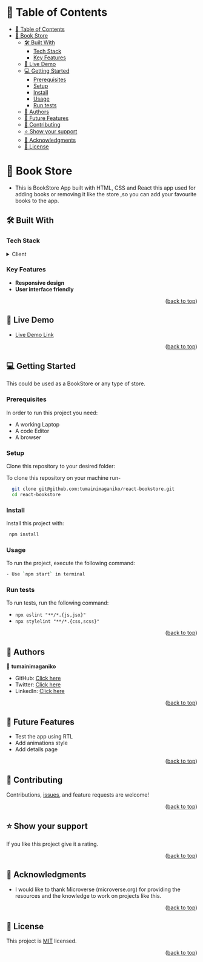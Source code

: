 

<!-- TABLE OF CONTENTS -->

# 📗 Table of Contents

- [📗 Table of Contents](#-table-of-contents)
- [📖 Book Store ](#-book-store-)
  - [🛠 Built With](#-built-with)
    - [Tech Stack ](#tech-stack-)
    - [Key Features ](#key-features-)
  - [🚀 Live Demo ](#-live-demo-)
  - [💻 Getting Started ](#-getting-started-)
    - [Prerequisites](#prerequisites)
    - [Setup](#setup)
    - [Install](#install)
    - [Usage](#usage)
    - [Run tests](#run-tests)
  - [👥 Authors ](#-authors-)
  - [🔭 Future Features ](#-future-features-)
  - [🤝 Contributing ](#-contributing-)
  - [⭐️ Show your support ](#️-show-your-support-)
  - [🙏 Acknowledgments ](#-acknowledgments-)
  - [📝 License ](#-license-)

<!-- PROJECT DESCRIPTION -->

# 📖 Book Store <a name="about-project"></a>

- This is BookStore App built with HTML, CSS and React this app used    for adding books or removing it like the store ,so you can add your favourite books to the app.

## 🛠 Built With 

### Tech Stack <a name="tech-stack"></a>

<details>
  <summary>Client</summary>
  <ul>
    <li><a href="#">HTML5</a></li>
    <li><a href="#">CSS3</a></li>
    <li><a href="#">REACT</a></li>
  </ul>
</details>

<!-- Features -->

### Key Features <a name="key-features"></a>

- **Responsive design**
- **User interface friendly**

<p align="right">(<a href="#readme-top">back to top</a>)</p>

<!-- LIVE DEMO -->

## 🚀 Live Demo <a name="live-demo"></a>

- [Live Demo Link](https://bookstore-did8.onrender.com)

<p align="right">(<a href="#readme-top">back to top</a>)</p>


<!-- GETTING STARTED -->

## 💻 Getting Started <a name="getting-started"></a>

This could be used as a BookStore or any type of store.

### Prerequisites

In order to run this project you need:

- A working Laptop
- A code Editor
- A browser

### Setup

Clone this repository to your desired folder:

To clone this repository on your machine run-

```sh
  git clone git@github.com:tumainimaganiko/react-bookstore.git
  cd react-bookstore
```


### Install

Install this project with:

```sh
 npm install
```
### Usage

To run the project, execute the following command:

```sh
- Use `npm start` in terminal
```

### Run tests

To run tests, run the following command:

- `npx eslint "**/*.{js,jsx}"`
- `npx stylelint "**/*.{css,scss}"`



<p align="right">(<a href="#readme-top">back to top</a>)</p>

<!-- AUTHORS -->

## 👥 Authors <a name="authors"></a>

👤 **tumainimaganiko**

- GitHub: [Click here](https://github.com/tumainimaganiko)
- Twitter: [Click here](https://twitter.com/Chief2maini)
- LinkedIn: [Click here](https://www.linkedin.com/in/tumaini-maganiko-991b30262/)

<p align="right">(<a href="#readme-top">back to top</a>)</p>

<!-- FUTURE FEATURES -->

## 🔭 Future Features <a name="future-features"></a>

- Test the app using RTL 
- Add animations style
- Add details page

<p align="right">(<a href="#readme-top">back to top</a>)</p>

<!-- CONTRIBUTING -->

## 🤝 Contributing <a name="contributing"></a>

Contributions, [issues](https://github.com/tumainimaganiko/react-bookstore/issues), and feature requests are welcome!

<p align="right">(<a href="#readme-top">back to top</a>)</p>

<!-- SUPPORT -->

## ⭐️ Show your support <a name="support"></a>

If you like this project give it a rating.

<p align="right">(<a href="#readme-top">back to top</a>)</p>

<!-- ACKNOWLEDGEMENTS -->

## 🙏 Acknowledgments <a name="acknowledgements"></a>

- I would like to thank Microverse (microverse.org) for providing the resources and the knowledge to work on projects like this.

<p align="right">(<a href="#readme-top">back to top</a>)</p>

<!-- LICENSE -->

## 📝 License <a name="license"></a>

This project is [MIT](https://github.com/tumainimaganiko/react-bookstore/blob/bookstore-styling/LICENSE) licensed.

<p align="right">(<a href="#readme-top">back to top</a>)</p>